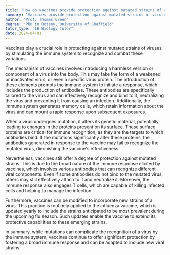 ```yaml
---
title: "How do vaccines provide protection against mutated strains of viruses?"
summary: "Vaccines provide protection against mutated strains of viruses by stimulating the immune system to recognise and fight them."
author: "Prof. Thomas Green"
degree: "PhD in Botany, University of Sheffield"
tutor_type: "IB Biology Tutor"
date: 2024-04-01
---
```


Vaccines play a crucial role in protecting against mutated strains of viruses by stimulating the immune system to recognize and combat these variations.

The mechanism of vaccines involves introducing a harmless version or component of a virus into the body. This may take the form of a weakened or inactivated virus, or even a specific virus protein. The introduction of these elements prompts the immune system to initiate a response, which includes the production of antibodies. These antibodies are specifically tailored to the virus and can effectively recognize and bind to it, neutralizing the virus and preventing it from causing an infection. Additionally, the immune system generates memory cells, which retain information about the virus and can mount a rapid response upon subsequent exposures.

When a virus undergoes mutation, it alters its genetic material, potentially leading to changes in the proteins present on its surface. These surface proteins are critical for immune recognition, as they are the targets to which antibodies bind. If the mutations significantly alter these proteins, the antibodies generated in response to the vaccine may fail to recognize the mutated virus, diminishing the vaccine's effectiveness.

Nevertheless, vaccines still offer a degree of protection against mutated strains. This is due to the broad nature of the immune response elicited by vaccines, which involves various antibodies that can recognize different viral components. Even if some antibodies do not bind to the mutated virus, others may still effectively attach to it and neutralize it. Moreover, the immune response also engages T cells, which are capable of killing infected cells and helping to manage the infection.

Furthermore, vaccines can be modified to incorporate new strains of a virus. This practice is routinely applied to the influenza vaccine, which is updated yearly to include the strains anticipated to be most prevalent during the upcoming flu season. Such updates enable the vaccine to extend its protective capabilities to these emerging strains.

In summary, while mutations can complicate the recognition of a virus by the immune system, vaccines continue to offer significant protection by fostering a broad immune response and can be adapted to include new viral strains.
    